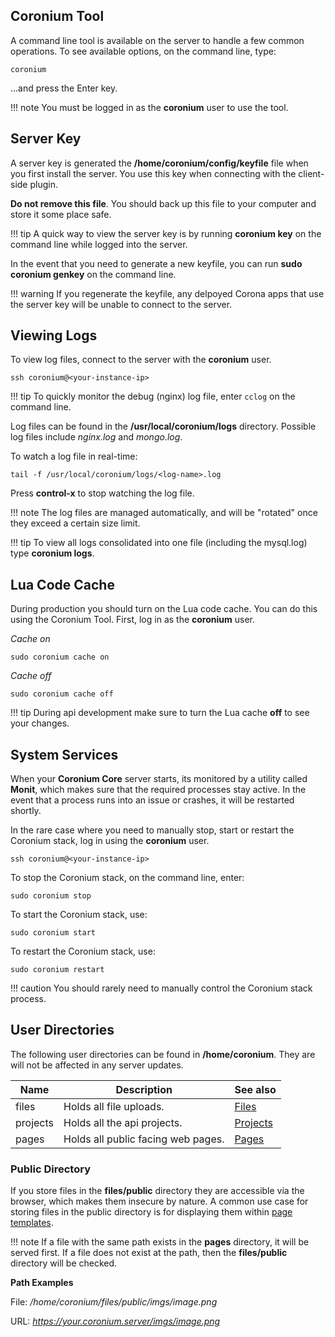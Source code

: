 ## Coronium Tool

A command line tool is available on the server to handle a few common operations. To see available options, on the command line, type:

```
coronium
```

...and press the Enter key.

!!! note
    You must be logged in as the __coronium__ user to use the tool.

## Server Key

A server key is generated the __/home/coronium/config/keyfile__ file when you first install the server. You use this key when connecting with the client-side plugin.

__Do not remove this file__. You should back up this file to your computer and store it some place safe.

!!! tip
    A quick way to view the server key is by running __coronium key__ on the command line while logged into the server.

In the event that you need to generate a new keyfile, you can run __sudo coronium genkey__ on the command line.

!!! warning
    If you regenerate the keyfile, any delpoyed Corona apps that use the server key will be unable to connect to the server.

## Viewing Logs

To view log files, connect to the server with the __coronium__ user.

```
ssh coronium@<your-instance-ip>
```

!!! tip
    To quickly monitor the debug (nginx) log file, enter `cclog` on the command line.

Log files can be found in the __/usr/local/coronium/logs__ directory. Possible log files include _nginx.log_ and _mongo.log_.

To watch a log file in real-time:

```
tail -f /usr/local/coronium/logs/<log-name>.log
```

Press __control-x__ to stop watching the log file.

!!! note
    The log files are managed automatically, and will be "rotated" once they exceed a certain size limit.

!!! tip
    To view all logs consolidated into one file (including the mysql.log) type __coronium logs__.

## Lua Code Cache

During production you should turn on the Lua code cache. You can do this using the Coronium Tool. First, log in as the __coronium__ user.

_Cache on_

```
sudo coronium cache on
```

_Cache off_

```
sudo coronium cache off
```

!!! tip
    During api development make sure to turn the Lua cache __off__ to see your changes.

## System Services

When your __Coronium Core__ server starts, its monitored by a utility called __Monit__, which makes sure that the required processes stay active. In the event that a process runs into an issue or crashes, it will be restarted shortly.

In the rare case where you need to manually stop, start or restart the Coronium stack, log in using the __coronium__ user.

```
ssh coronium@<your-instance-ip>
```

To stop the Coronium stack, on the command line, enter:

```
sudo coronium stop
```

To start the Coronium stack, use:

```
sudo coronium start
```

To restart the Coronium stack, use:

```
sudo coronium restart
```

!!! caution
    You should rarely need to manually control the Coronium stack process.


## User Directories

The following user directories can be found in __/home/coronium__. They are will not be affected in any server updates.

|Name|Description|See also|
|----|-----------|--------|
|files|Holds all file uploads.|[Files](/server-modules/files/)|
|projects|Holds all the api projects.|[Projects](/server-modules/api/#projects)|
|pages|Holds all public facing web pages.|[Pages](/pages-guide/api/)|

### Public Directory

If you store files in the __files/public__ directory they are accessible via the browser, which makes them insecure by nature. A common use case for storing files in the public directory is for displaying them within [page templates](/pages-guide/templates/). 

!!! note
    If a file with the same path exists in the __pages__ directory, it will be served first. If a file does not exist at the path, then the __files/public__ directory will be checked.

__Path Examples__

File: _/home/coronium/files/public/imgs/image.png_

URL: _https://your.coronium.server/imgs/image.png_

